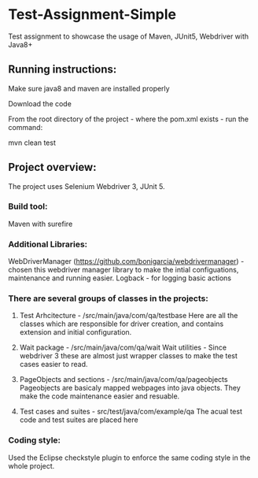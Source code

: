# Test-Assignment-Simple
Test assignment to showcase the usage of Maven, JUnit5, Webdriver with Java8+

## Running instructions:
Make sure java8 and maven are installed properly

Download the code

From the root directory of the project - where the pom.xml exists - run the command:

mvn clean test

## Project overview:
The project uses Selenium Webdriver 3, JUnit 5.

### Build tool:
Maven with surefire

### Additional Libraries:
WebDriverManager (https://github.com/bonigarcia/webdrivermanager) - chosen this webdriver manager library to make the intial configuations, maintenance and running easier. 
Logback - for logging basic actions

### There are several groups of classes in the projects:

1. Test Arhcitecture - /src/main/java/com/qa/testbase
Here are all the classes which are responsible for driver creation, and contains extension and initial configuration.

2. Wait package - /src/main/java/com/qa/wait
Wait utilities - Since webdriver 3 these are almost just wrapper classes to make the test cases easier to read.

3. PageObjects and sections - /src/main/java/com/qa/pageobjects
Pageobjects are basicaly mapped webpages into java objects. They make the code maintenance easier and resuable. 

4. Test cases and suites - src/test/java/com/example/qa
The acual test code and test suites are placed here

### Coding style:
Used the Eclipse checkstyle plugin to enforce the same coding style in the whole project.

